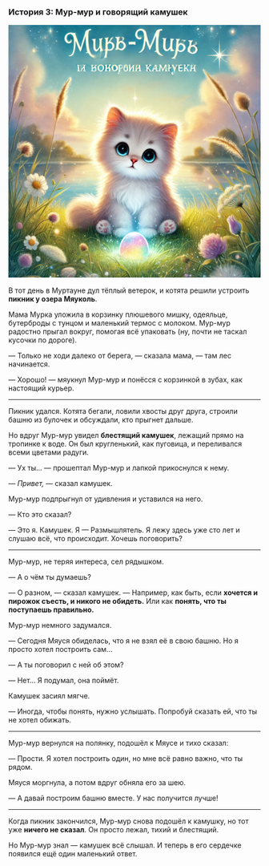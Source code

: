 ### **История 3: Мур-мур и говорящий камушек**

![story-3](../_assets/img/story-3.webp)

В тот день в Муртауне дул тёплый ветерок, и котята решили устроить **пикник у озера Мяуколь**.

Мама Мурка уложила в корзинку плюшевого мишку, одеяльце, бутерброды с тунцом и маленький термос с молоком. Мур-мур радостно прыгал вокруг, помогая всё упаковать (ну, почти не таскал кусочки по дороге).

— Только не ходи далеко от берега, — сказала мама, — там лес начинается.

— Хорошо! — мяукнул Мур-мур и понёсся с корзинкой в зубах, как настоящий курьер.

---

Пикник удался. Котята бегали, ловили хвосты друг друга, строили башню из булочек и обсуждали, кто прыгнет дальше.

Но вдруг Мур-мур увидел **блестящий камушек**, лежащий прямо на тропинке к воде. Он был кругленький, как пуговица, и переливался всеми цветами радуги.

— Ух ты… — прошептал Мур-мур и лапкой прикоснулся к нему.

— *Привет,* — сказал камушек.

Мур-мур подпрыгнул от удивления и уставился на него.

— Кто это сказал?

— Это я. Камушек. Я — Размышлятель. Я лежу здесь уже сто лет и слушаю всё, что происходит. Хочешь поговорить?

---

Мур-мур, не теряя интереса, сел рядышком.

— А о чём ты думаешь?

— О разном, — сказал камушек. — Например, как быть, если **хочется и пирожок съесть, и никого не обидеть.** Или как **понять, что ты поступаешь правильно.**

Мур-мур немного задумался.

— Сегодня Мяуся обиделась, что я не взял её в свою башню. Но я просто хотел построить сам...

— А ты поговорил с ней об этом?

— Нет... Я подумал, она поймёт.

Камушек засиял мягче.

— Иногда, чтобы понять, нужно услышать. Попробуй сказать ей, что ты не хотел обижать.

---

Мур-мур вернулся на полянку, подошёл к Мяусе и тихо сказал:

— Прости. Я хотел построить один, но мне всё равно важно, что ты рядом.

Мяуся моргнула, а потом вдруг обняла его за шею.

— А давай построим башню вместе. У нас получится лучше!

---

Когда пикник закончился, Мур-мур снова подошёл к камушку, но тот уже **ничего не сказал**. Он просто лежал, тихий и блестящий.

Но Мур-мур знал — камушек всё слышал. И теперь в его сердечке появился ещё один маленький ответ.
